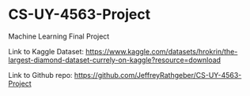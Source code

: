 # CS-UY-4563-Project
Machine Learning Final Project

Link to Kaggle Dataset: https://www.kaggle.com/datasets/hrokrin/the-largest-diamond-dataset-currely-on-kaggle?resource=download

Link to Github repo: https://github.com/JeffreyRathgeber/CS-UY-4563-Project
